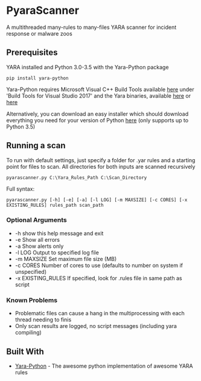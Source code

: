 # PyaraScanner

A multithreaded many-rules to many-files YARA scanner for incident response or malware zoos
## Prerequisites

YARA installed and Python 3.0-3.5 with the Yara-Python package


``` 
pip install yara-python
```

Yara-Python requires Microsoft Visual C++ Build Tools available [here](http://landinghub.visualstudio.com/visual-cpp-build-tools) under 'Build Tools for Visual Studio 2017' 
and the Yara binaries, available [here](https://github.com/VirusTotal/yara/releases) or [here](https://www.dropbox.com/sh/umip8ndplytwzj1/AADdLRsrpJL1CM1vPVAxc5JZa?dl=0&lst=)

Alternatively, you can download an easy installer which should download everything you need for your version of Python [here](https://www.dropbox.com/sh/umip8ndplytwzj1/AADdLRsrpJL1CM1vPVAxc5JZa?dl=0&lst=) (only supports up to Python 3.5)


## Running a scan

To run with default settings, just specify a folder for .yar rules and a starting point for files to scan. All directories for both inputs are scanned recursively

```
pyarascanner.py C:\Yara_Rules_Path C:\Scan_Directory
```
Full syntax:

```
pyarascanner.py [-h] [-e] [-a] [-l LOG] [-m MAXSIZE] [-c CORES] [-x EXISTING_RULES] rules_path scan_path

```

### Optional Arguments

* -h                                            show this help message and exit
* -e                                          Show all errors
* -a                                          Show alerts only
* -l LOG                                     Output to specified log file
* -m MAXSIZE                         Set maximum file size (MB)
* -c CORES                               Number of cores to use (defaults to number on system if unspecified)
* -x EXISTING_RULES    If specified, look for .rules file in same path as
                        script
### Known Problems

* Problematic files can cause a hang in the multiprocessing with each thread needing to finis
* Only scan results are logged, no script messages (including yara compiling)

## Built With

* [Yara-Python](https://github.com/VirusTotal/yara-python) - The awesome python implementation of awesome YARA rules